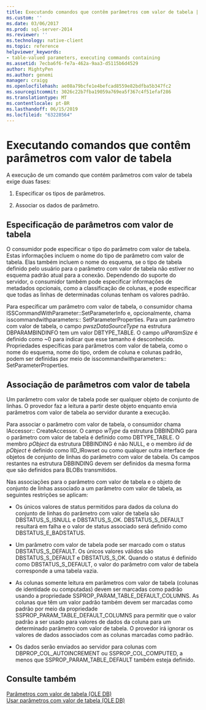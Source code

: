 ```yaml
---
title: Executando comandos que contêm parâmetros com valor de tabela | Microsoft Docs
ms.custom: ''
ms.date: 03/06/2017
ms.prod: sql-server-2014
ms.reviewer: ''
ms.technology: native-client
ms.topic: reference
helpviewer_keywords:
- table-valued parameters, executing commands containing
ms.assetid: 7ecba6f6-fe7a-462a-9aa3-d5115b6d4529
author: MightyPen
ms.author: genemi
manager: craigg
ms.openlocfilehash: ae08a79bcfe1e4befcad8559e82bdfba5b347fc2
ms.sourcegitcommit: 3026c22b7fba19059a769ea5f367c4f51efaf286
ms.translationtype: MT
ms.contentlocale: pt-BR
ms.lasthandoff: 06/15/2019
ms.locfileid: "63228564"
---
```

# <a name="executing-commands-containing-table-valued-parameters"></a>Executando comandos que contêm parâmetros com valor de tabela
  A execução de um comando que contém parâmetros com valor de tabela exige duas fases:  
  
1.  Especificar os tipos de parâmetros.  
  
2.  Associar os dados de parâmetro.  
  
## <a name="table-valued-parameter-specification"></a>Especificação de parâmetros com valor de tabela  
 O consumidor pode especificar o tipo do parâmetro com valor de tabela. Estas informações incluem o nome do tipo de parâmetro com valor de tabela. Elas também incluem o nome do esquema, se o tipo de tabela definido pelo usuário para o parâmetro com valor de tabela não estiver no esquema padrão atual para a conexão. Dependendo do suporte do servidor, o consumidor também pode especificar informações de metadados opcionais, como a classificação de colunas, e pode especificar que todas as linhas de determinadas colunas tenham os valores padrão.  
  
 Para especificar um parâmetro com valor de tabela, o consumidor chama ISSCommandWithParameter::SetParameterInfo e, opcionalmente, chama isscommandwithparameters:: SetParameterProperties. Para um parâmetro com valor de tabela, o campo *pwszDataSourceType* na estrutura DBPARAMBINDINFO tem um valor DBTYPE_TABLE. O campo *ulParamSize* é definido como ~0 para indicar que esse tamanho é desconhecido. Propriedades específicas para parâmetros com valor de tabela, como o nome do esquema, nome do tipo, ordem de coluna e colunas padrão, podem ser definidas por meio de isscommandwithparameters:: SetParameterProperties.  
  
## <a name="table-valued-parameter-binding"></a>Associação de parâmetros com valor de tabela  
 Um parâmetro com valor de tabela pode ser qualquer objeto de conjunto de linhas. O provedor faz a leitura a partir deste objeto enquanto envia parâmetros com valor de tabela ao servidor durante a execução.  
  
 Para associar o parâmetro com valor de tabela, o consumidor chama IAccessor:: CreateAccessor. O campo *wType* da estrutura DBBINDING para o parâmetro com valor de tabela é definido como DBTYPE_TABLE. O membro *pObject* da estrutura DBBINDING é não NULL, e o membro *iid* de *pObject* é definido como IID_IRowset ou como qualquer outra interface de objetos de conjunto de linhas do parâmetro com valor de tabela. Os campos restantes na estrutura DBBINDING devem ser definidos da mesma forma que são definidos para BLOBs transmitidos.  
  
 Nas associações para o parâmetro com valor de tabela e o objeto de conjunto de linhas associado a um parâmetro com valor de tabela, as seguintes restrições se aplicam:  
  
-   Os únicos valores de status permitidos para dados da coluna do conjunto de linhas do parâmetro com valor de tabela são DBSTATUS_S_ISNULL e DBSTATUS_S_OK. DBSTATUS_S_DEFAULT resultará em falha e o valor de status associado será definido como DBSTATUS_E_BADSTATUS.  
  
-   Um parâmetro com valor de tabela pode ser marcado com o status DBSTATUS_S_DEFAULT. Os únicos valores válidos são DBSTATUS_S_DEFAULT e DBSTATUS_S_OK. Quando o status é definido como DBSTATUS_S_DEFAULT, o valor do parâmetro com valor de tabela corresponde a uma tabela vazia.  
  
-   As colunas somente leitura em parâmetros com valor de tabela (colunas de identidade ou computadas) devem ser marcadas como padrão usando a propriedade SSPROP_PARAM_TABLE_DEFAULT_COLUMNS. As colunas que têm um valor padrão também devem ser marcadas como padrão por meio da propriedade SSPROP_PARAM_TABLE_DEFAULT_COLUMNS para permitir que o valor padrão a ser usado para valores de dados da coluna para um determinado parâmetro com valor de tabela. O provedor irá ignorar os valores de dados associados com as colunas marcadas como padrão.  
  
-   Os dados serão enviados ao servidor para colunas com DBPROP_COL_AUTOINCREMENT ou SSPROP_COL_COMPUTED, a menos que SSPROP_PARAM_TABLE_DEFAULT também esteja definido.  
  
## <a name="see-also"></a>Consulte também  
 [Parâmetros com valor de tabela &#40;OLE DB&#41;](table-valued-parameters-ole-db.md)   
 [Usar parâmetros com valor de tabela &#40;OLE DB&#41;](../native-client-ole-db-how-to/use-table-valued-parameters-ole-db.md)  
  
  
